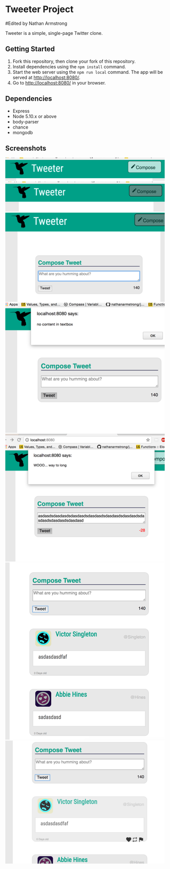 # Tweeter Project

#Edited by Nathan Armstrong

Tweeter is a simple, single-page Twitter clone.



## Getting Started

1. Fork this repository, then clone your fork of this repository.
2. Install dependencies using the `npm install` command.
3. Start the web server using the `npm run local` command. The app will be served at <http://localhost:8080/>.
4. Go to <http://localhost:8080/> in your browser.

## Dependencies

- Express
- Node 5.10.x or above
- body-parser
- chance
- mongodb


## Screenshots

!["my nav bar"](https://github.com/nathanarmstrong/tweetr/blob/master/public/images/nav.png)
!["compose button hover"](https://github.com/nathanarmstrong/tweetr/blob/master/public/images/compose.png)
!["compose the tweet"](https://github.com/nathanarmstrong/tweetr/blob/master/public/images/compose-tweet.png)
!["no text alert"](https://github.com/nathanarmstrong/tweetr/blob/master/public/images/no-text.png)
!["too much text"](https://github.com/nathanarmstrong/tweetr/blob/master/public/images/tomuchalert.png)
!["list of tweets"](https://github.com/nathanarmstrong/tweetr/blob/master/public/images/tweets.png)
!["tweets hover"](https://github.com/nathanarmstrong/tweetr/blob/master/public/images/tweet-hover.png)

